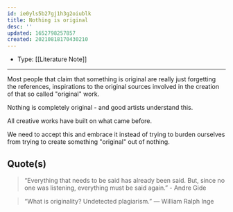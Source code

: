 ```yaml
---
id: ie0yls5b27gj1h3g2oiublk
title: Nothing is original
desc: ''
updated: 1652798257857
created: 20210818170430210
---
```


- Type: [[Literature Note]]

---

Most people that claim that something is original are really just forgetting the references, inspirations to the original sources involved in the creation of that so called "original" work.

Nothing is completely original - and good artists understand this.

All creative works have built on what came before.

We need to accept this and embrace it instead of trying to burden ourselves from trying to create something "original" out of nothing.

## Quote(s)

> “Everything that needs to be said has already been said. But, since no one was listening, everything must be said again.” - Andre Gide

> “What is originality? Undetected plagiarism.” — William Ralph Inge
